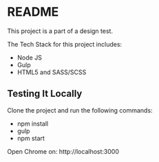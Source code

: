 # README #

This project is a part of a design test.

The Tech Stack for this project includes:

* Node JS
* Gulp
* HTML5 and SASS/SCSS

## Testing It Locally ##

Clone the project and run the following commands:

* npm install
* gulp
* npm start

Open Chrome on: http://localhost:3000
